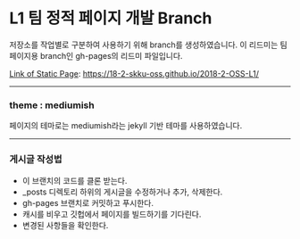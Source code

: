 
# L1 팀 정적 페이지 개발 Branch

저장소를 작업별로 구분하여 사용하기 위해 branch를 생성하였습니다.
이 리드미는 팀 페이지용 branch인 gh-pages의 리드미 파일입니다.

[Link of Static Page](https://18-2-skku-oss.github.io/2018-2-OSS-L1/): https://18-2-skku-oss.github.io/2018-2-OSS-L1/

***

### theme : mediumish
페이지의 테마로는 mediumish라는 jekyll 기반 테마를 사용하였습니다.


***

### 게시글 작성법
- 이 브랜치의 코드를 클론 받는다.
- _posts 디렉토리 하위의 게시글을 수정하거나 추가, 삭제한다.
- gh-pages 브랜치로 커밋하고 푸시한다.
- 캐시를 비우고 깃헙에서 페이지를 빌드하기를 기다린다.
- 변경된 사항들을 확인한다.


